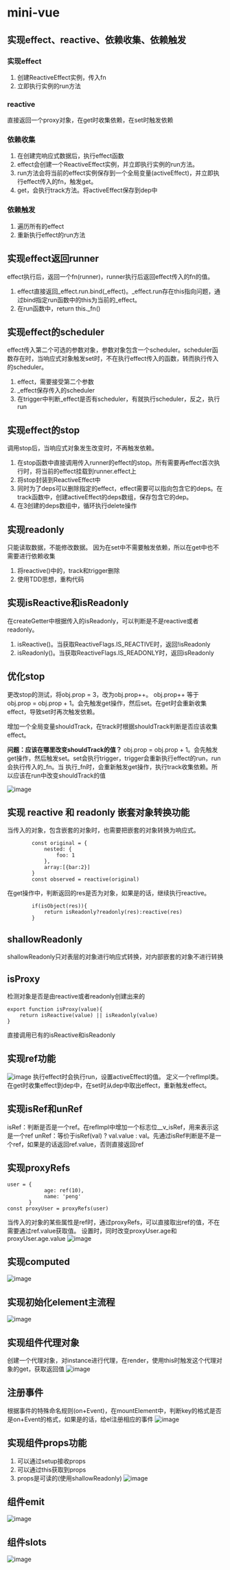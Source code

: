 # mini-vue

## 实现effect、reactive、依赖收集、依赖触发

### 实现effect
1. 创建ReactiveEffect实例，传入fn
2. 立即执行实例的run方法

### reactive
直接返回一个proxy对象，在get时收集依赖，在set时触发依赖

### 依赖收集
1. 在创建完响应式数据后，执行effect函数
2. effect会创建一个ReactiveEffect实例，并立即执行实例的run方法。
3. run方法会将当前的effect实例保存到一个全局变量(activeEffect)，并立即执行effect传入的fn，触发get。
4. get，会执行track方法。将activeEffect保存到dep中

### 依赖触发
1. 遍历所有的effect
2. 重新执行effect的run方法

## 实现effect返回runner
effect执行后，返回一个fn(runner)，runner执行后返回effect传入的fn的值。


1. effect直接返回_effect.run.bind(_effect)。_effect.run存在this指向问题，通过bind指定run函数中的this为当前的_effect。
2. 在run函数中，return this._fn()

## 实现effect的scheduler
effect传入第二个可选的参数对象，参数对象包含一个scheduler。scheduler函数存在时，当响应式对象触发set时，不在执行effect传入的函数，转而执行传入的scheduler。

1. effect，需要接受第二个参数
2. _effect保存传入的scheduler
3. 在trigger中判断_effect是否有scheduler，有就执行scheduler，反之，执行run

## 实现effect的stop
调用stop后，当响应式对象发生改变时，不再触发依赖。

1. 在stop函数中直接调用传入runner的effect的stop。所有需要再effect首次执行时，将当前的effect挂载到runner.effect上
2. 将stop封装到ReactiveEffect中
3. 同时为了deps可以删除指定的effect，effect需要可以指向包含它的deps。在track函数中，创建activeEffect的deps数组，保存包含它的dep。
4. 在3创建的deps数组中，循环执行delete操作

## 实现readonly
只能读取数据，不能修改数据。
因为在set中不需要触发依赖，所以在get中也不需要进行依赖收集

1. 将reactive()中的，track和trigger删除
2. 使用TDD思想，重构代码

## 实现isReactive和isReadonly
在createGetter中根据传入的isReadonly，可以判断是不是reactive或者readonly。

1. isReactive()。当获取ReactiveFlags.IS_REACTIVE时，返回!isReadonly
2. isReadonly()。当获取ReactiveFlags.IS_READONLY时，返回isReadonly

## 优化stop
更改stop的测试，将obj.prop = 3，改为obj.prop++。
obj.prop++ 等于 obj.prop = obj.prop + 1。会先触发get操作，然后set。在get时会重新收集effect，导致set时再次触发依赖。

增加一个全局变量shouldTrack，在track时根据shouldTrack判断是否应该收集effect。

__问题：应该在哪里改变shouldTrack的值？__
 obj.prop = obj.prop + 1。会先触发get操作，然后触发set。set会执行trigger，trigger会重新执行effect的run，run会执行传入的_fn。当
 执行_fn时，会重新触发get操作，执行track收集依赖。所以应该在run中改变shouldTrack的值

![image](img/%E4%BC%98%E5%8C%96stop.png)


## 实现 reactive 和 readonly 嵌套对象转换功能
当传入的对象，包含嵌套的对象时，也需要把嵌套的对象转换为响应式。
```
        const original = {
            nested: {
                foo: 1
            },
            array:[{bar:2}]
        }
        const observed = reactive(original)
```
在get操作中，判断返回的res是否为对象，如果是的话，继续执行reactive。
```
        if(isObject(res)){
            return isReadonly?readonly(res):reactive(res)
        }
```

## shallowReadonly
shallowReadonly只对表层的对象进行响应式转换，对内部嵌套的对象不进行转换


## isProxy
检测对象是否是由reactive或者readonly创建出来的
```
export function isProxy(value){
    return isReactive(value) || isReadonly(value)
}
```
直接调用已有的isReactive和isReadonly

## 实现ref功能
![image](img/实现ref功能.jpg)
执行effect时会执行run，设置activeEffect的值。
定义一个refImpl类。在get时收集effect到dep中，在set时从dep中取出effect，重新触发effect。


## 实现isRef和unRef
isRef：判断是否是一个ref。在refImpl中增加一个标志位__v_isRef，用来表示这是一个ref
unRef：等价于isRef(val) ? val.value : val。先通过isRef判断是不是一个ref，如果是的话返回ref.value，否则直接返回ref


## 实现proxyRefs
```
user = {
            age: ref(10),
            name: 'peng'
       }
const proxyUser = proxyRefs(user)
```
当传入的对象的某些属性是ref时，通过proxyRefs，可以直接取出ref的值，不在需要通过ref.value获取值。
设置时，同时改变proxyUser.age和proxyUser.age.value
![image](img/proxyRefs.png)

## 实现computed
![image](img/computed.jpg)

## 实现初始化element主流程
![image](img/初始化element主流程.png)


## 实现组件代理对象
创建一个代理对象，对instance进行代理，在render，使用this时触发这个代理对象的get，获取返回值
![image](img/组件代理对象.png)


## 注册事件
根据事件的特殊命名规则(on+Event)，在mountElement中，判断key的格式是否是on+Event的格式，如果是的话，给el注册相应的事件
![image](img/注册事件.png)

## 实现组件props功能
1. 可以通过setup接收props
2. 可以通过this获取到props
3. props是可读的(使用shallowReadonly)
![image](img/实现组件props.jpg)


## 组件emit
![image](img/组件emit.png)

## 组件slots
![image](img/组件slots.png)